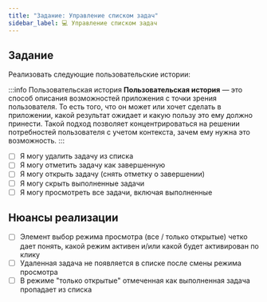```yaml
---
title: "Задание: Управление списком задач"
sidebar_label: 💻 Управление списком задач
---
```


## Задание

Реализовать следующие пользовательские истории:

:::info Пользовательская история
**Пользовательская история** — это способ описания возможностей приложения с точки зрения пользователя. То есть того, что он может или хочет сделать в приложении, какой результат ожидает и какую пользу это ему должно принести. Такой подход позволяет концентрироваться на решении потребностей пользователя с учетом контекста, зачем ему нужна это возможность. 
:::

- [ ] Я могу удалить задачу из списка
- [ ] Я могу отметить задачу как завершенную
- [ ] Я могу открыть задачу (снять отметку о завершении)
- [ ] Я могу скрыть выполненные задачи
- [ ] Я могу просмотреть все задачи, включая выполненные

## Нюансы реализации
- [ ] Элемент выбор режима просмотра (все / только открытые) четко дает понять, какой режим активен и/или какой будет активирован по клику
- [ ] Удаленная задача не появляется в списке после смены режима просмотра
- [ ] В режиме "только открытые" отмеченная как выполненная задача пропадает из списка
